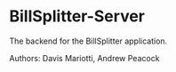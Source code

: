 # BillSplitter-Server
The backend for the BillSplitter application.

Authors: Davis Mariotti, Andrew Peacock
